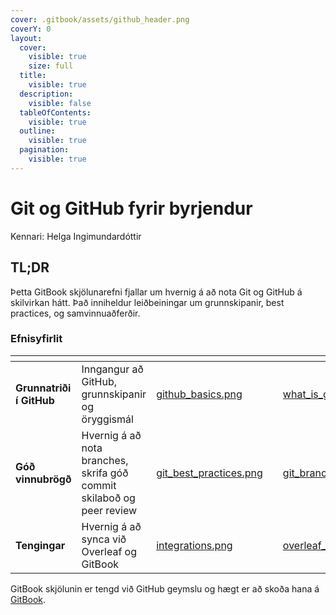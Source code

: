 ```yaml
---
cover: .gitbook/assets/github_header.png
coverY: 0
layout:
  cover:
    visible: true
    size: full
  title:
    visible: true
  description:
    visible: false
  tableOfContents:
    visible: true
  outline:
    visible: true
  pagination:
    visible: true
---
```


# Git og GitHub fyrir byrjendur

Kennari: Helga Ingimundardóttir

## TL;DR
Þetta GitBook skjölunarefni fjallar um hvernig á að nota Git og GitHub á skilvirkan hátt. Það inniheldur leiðbeiningar um grunnskipanir, best practices, og samvinnuaðferðir.

### Efnisyfirlit

<table data-view="cards">
  <thead>
    <tr>
      <th></th>
      <th></th>
      <th data-hidden data-card-cover data-type="files"></th>
      <th data-hidden></th>
      <th data-hidden data-card-target data-type="content-ref"></th>
    </tr>
  </thead>
  <tbody>
    <tr>
      <td><strong>Grunnatriði í GitHub</strong></td>
      <td>Inngangur að GitHub, grunnskipanir og öryggismál</td>
      <td><a href=".gitbook/assets/github_basics.png">github_basics.png</a></td>
      <td></td>
      <td><a href="grunnatridi/what_is_github.md">what_is_github.md</a></td>
    </tr>
    <tr>
      <td><strong>Góð vinnubrögð</strong></td>
      <td>Hvernig á að nota branches, skrifa góð commit skilaboð og peer review</td>
      <td><a href=".gitbook/assets/git_best_practices.png">git_best_practices.png</a></td>
      <td></td>
      <td><a href="god_vinnubrogd/git_branches.md">git_branches.md</a></td>
    </tr>
    <tr>
      <td><strong>Tengingar</strong></td>
      <td>Hvernig á að synca við Overleaf og GitBook</td>
      <td><a href=".gitbook/assets/integrations.png">integrations.png</a></td>
      <td></td>
      <td><a href="tengingar/overleaf_git_sync.md">overleaf_git_sync.md</a></td>
    </tr>
  </tbody>
</table>

GitBook skjölunin er tengd við GitHub geymslu og hægt er að skoða hana á [GitBook](https://tungufoss.gitbook.io/github/).
